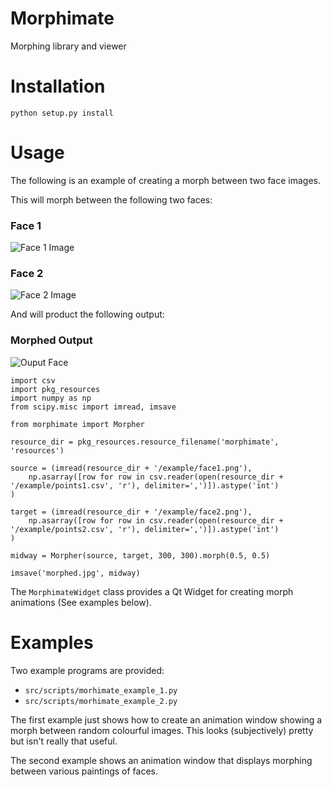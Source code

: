 # Morphimate
Morphing library and viewer

# Installation

`python setup.py install`

# Usage

The following is an example of creating a morph between two face images.

This will morph between the following two faces:

### Face 1

![Face 1 Image](https://github.com/dramast/morphimate/raw/master/src/morphimate/resources/example/face1.png "Face 1")

### Face 2

![Face 2 Image](https://github.com/dramast/morphimate/raw/master/src/morphimate/resources/example/face2.png "Face 2")

And will product the following output:

### Morphed Output

![Ouput Face](https://github.com/dramast/morphimate/raw/master/src/morphimate/resources/example/morphed.jpg "Output")


```
import csv
import pkg_resources
import numpy as np
from scipy.misc import imread, imsave

from morphimate import Morpher

resource_dir = pkg_resources.resource_filename('morphimate', 'resources')

source = (imread(resource_dir + '/example/face1.png'),
    np.asarray([row for row in csv.reader(open(resource_dir + '/example/points1.csv', 'r'), delimiter=',')]).astype('int')
)

target = (imread(resource_dir + '/example/face2.png'),
    np.asarray([row for row in csv.reader(open(resource_dir + '/example/points2.csv', 'r'), delimiter=',')]).astype('int')
)

midway = Morpher(source, target, 300, 300).morph(0.5, 0.5)

imsave('morphed.jpg', midway)
```



The `MorphimateWidget` class provides a Qt Widget for creating morph animations (See examples below).

# Examples

Two example programs are provided:
- `src/scripts/morhimate_example_1.py`
- `src/scripts/morhimate_example_2.py`

The first example just shows how to create an animation window showing a morph between random colourful images.
This looks (subjectively) pretty but isn't really that useful.

The second example shows an animation window that displays morphing between various paintings of faces.



